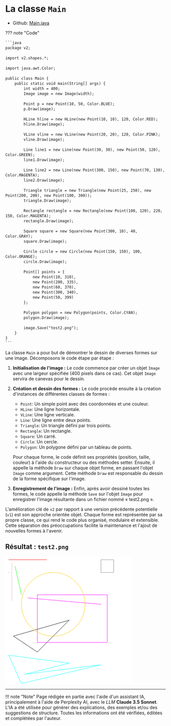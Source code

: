 # La classe `Main`

- Github: [Main.java](https://github.com/profdenis/Shapes/tree/master/src/v1/Main.java)

??? note "Code"

    ```java
    package v2;

    import v2.shapes.*;
    
    import java.awt.Color;
    
    public class Main {
        public static void main(String[] args) {
            int width = 400;
            Image image = new Image(width);
            
            Point p = new Point(10, 50, Color.BLUE);
            p.Draw(image);
            
            HLine hline = new HLine(new Point(10, 10), 120, Color.RED);
            hline.Draw(image);
            
            VLine vline = new VLine(new Point(20, 20), 120, Color.PINK);
            vline.Draw(image);
            
            Line line1 = new Line(new Point(30, 30), new Point(50, 120), Color.GREEN);
            line1.Draw(image);
            
            Line line2 = new Line(new Point(300, 150), new Point(70, 130), Color.MAGENTA);
            line2.Draw(image);
            
            Triangle triangle = new Triangle(new Point(25, 250), new Point(200, 200), new Point(100, 300));
            triangle.Draw(image);
            
            Rectangle rectangle = new Rectangle(new Point(100, 120), 220, 150, Color.MAGENTA);
            rectangle.Draw(image);
            
            Square square = new Square(new Point(300, 10), 40, Color.GRAY);
            square.Draw(image);
            
            Circle circle = new Circle(new Point(150, 150), 100, Color.ORANGE);
            circle.Draw(image);
            
            Point[] points = {
                new Point(10, 310),
                new Point(200, 335),
                new Point(60, 370),
                new Point(300, 340),
                new Point(50, 399)
            };
            
            Polygon polygon = new Polygon(points, Color.CYAN);
            polygon.Draw(image);
            
            image.Save("test2.png");
        }
    }
    ```

La classe `Main` a pour but de démontrer le dessin de diverses formes sur une image. Décomposons le code étape par
étape :

1. **Initialisation de l'image :** Le code commence par créer un objet `Image` avec une largeur spécifiée (400 pixels
   dans ce cas). Cet objet `Image` servira de canevas pour le dessin.

2. **Création et dessin des formes :** Le code procède ensuite à la création d'instances de différentes classes de
   formes :
    - `Point`: Un simple point avec des coordonnées et une couleur.
    - `HLine`: Une ligne horizontale.
    - `VLine`: Une ligne verticale.
    - `Line`: Une ligne entre deux points.
    - `Triangle`: Un triangle défini par trois points.
    - `Rectangle`: Un rectangle.
    - `Square`: Un carré.
    - `Circle`: Un cercle.
    - `Polygon`: Un polygone défini par un tableau de points.

   Pour chaque forme, le code définit ses propriétés (position, taille, couleur) à l'aide du constructeur ou des
   méthodes setter. Ensuite, il appelle la méthode `Draw` sur chaque objet forme, en passant l'objet `Image` comme
   argument. Cette méthode `Draw` est responsable du dessin de la forme spécifique sur l'image.

3. **Enregistrement de l'image :** Enfin, après avoir dessiné toutes les formes, le code appelle la méthode `Save` sur
   l'objet `Image` pour enregistrer l'image résultante dans un fichier nommé « test2.png ».

L'amélioration clé de `v2` par rapport à une version précédente potentielle (`v1`) est son approche orientée objet.
Chaque forme est représentée par sa propre classe, ce qui rend le code plus organisé, modulaire et extensible. Cette
séparation des préoccupations facilite la maintenance et l'ajout de nouvelles formes à l'avenir.

## Résultat : `test2.png`

![Résultat: test2.png](../../images/test2.png)

-------

!!! note "Note"
      Page rédigée en partie avec l'aide d'un assistant IA, principalement à l'aide de Perplexity AI, avec le *LLM*
      **Claude 3.5 Sonnet**. L'IA a été utilisée pour générer des explications, des exemples et/ou des suggestions de
      structure. Toutes les informations ont été vérifiées, éditées et complétées par l'auteur.